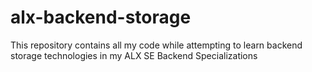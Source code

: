 # alx-backend-storage
This repository contains all my code while attempting to learn backend storage technologies in my ALX SE Backend Specializations
